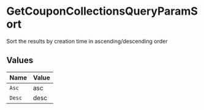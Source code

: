 # GetCouponCollectionsQueryParamSort

Sort the results by creation time in ascending/descending order


## Values

| Name   | Value  |
| ------ | ------ |
| `Asc`  | asc    |
| `Desc` | desc   |